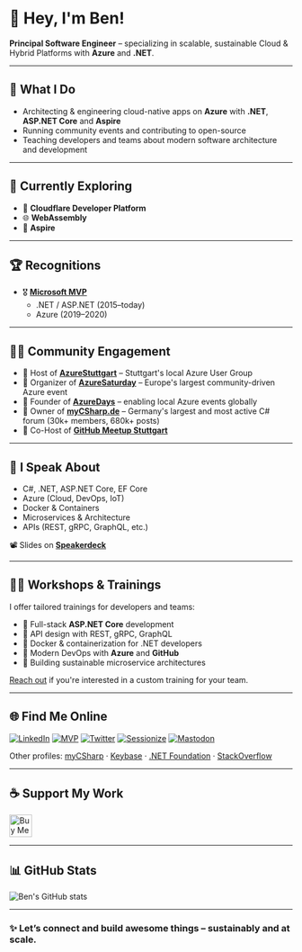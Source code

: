 # 👋 Hey, I'm Ben!

**Principal Software Engineer** – specializing in scalable, sustainable Cloud & Hybrid Platforms with **Azure** and **.NET**.

---

## 🚀 What I Do

- Architecting & engineering cloud-native apps on **Azure** with **.NET**, **ASP.NET Core** and **Aspire**
- Running community events and contributing to open-source
- Teaching developers and teams about modern software architecture and development

---

## 🧠 Currently Exploring

- 🦀 **Cloudflare Developer Platform**  
- 🌐 **WebAssembly**
- 🥅 **Aspire**

---

## 🏆 Recognitions

- 🎖️ [**Microsoft MVP**](https://mvp.microsoft.com/en-us/PublicProfile/5001507)
  - .NET / ASP.NET (2015–today)  
  - Azure (2019–2020)  

---

## 👨‍🏫 Community Engagement

- 🗾 Host of [**AzureStuttgart**](https://www.AzureStuttgart.de) – Stuttgart's local Azure User Group  
- 🗾 Organizer of [**AzureSaturday**](https://www.AzureSaturday.de) – Europe's largest community-driven Azure event  
- 🗾 Founder of [**AzureDays**](https://www.AzureDays.org) – enabling local Azure events globally  
- 💬 Owner of [**myCSharp.de**](https://www.myCSharp.de) – Germany's largest and most active C# forum (30k+ members, 680k+ posts)  
- 🐙 Co-Host of [**GitHub Meetup Stuttgart**](https://www.meetup.com/de-DE/GitHub-Meetup-Stuttgart/)

---

## 🎤 I Speak About

- C#, .NET, ASP.NET Core, EF Core  
- Azure (Cloud, DevOps, IoT)  
- Docker & Containers  
- Microservices & Architecture  
- APIs (REST, gRPC, GraphQL, etc.)

📽 Slides on [**Speakerdeck**](https://speakerdeck.com/abt)

---

## 🧑‍🏫 Workshops & Trainings

I offer tailored trainings for developers and teams:

- 🔹 Full-stack **ASP.NET Core** development
- 🔹 API design with REST, gRPC, GraphQL  
- 🔹 Docker & containerization for .NET developers  
- 🔹 Modern DevOps with **Azure** and **GitHub**  
- 🔹 Building sustainable microservice architectures  

[Reach out](https://www.linkedin.com/in/benjaminabt/) if you're interested in a custom training for your team.

---

## 🌐 Find Me Online

[![LinkedIn](https://img.shields.io/badge/LinkedIn-Benjamin%20Abt-blue?logo=linkedin)](https://www.linkedin.com/in/benjaminabt/)
[![MVP](https://img.shields.io/badge/Microsoft-MVP-0078D4?logo=microsoft)](https://mvp.microsoft.com/en-us/PublicProfile/5001507)
[![Twitter](https://img.shields.io/badge/Twitter-@abt_benjamin-1DA1F2?logo=twitter)](https://twitter.com/abt_benjamin)
[![Sessionize](https://img.shields.io/badge/Sessionize-abt-9D4EDD?logo=sessionize)](https://sessionize.com/abt)
[![Mastodon](https://img.shields.io/badge/Mastodon-@abt-6364FF?logo=mastodon)](https://mastodon.social/@abt)

Other profiles: [myCSharp](https://mycsharp.de/users/12639/abt) · [Keybase](https://keybase.io/benjaminabt) · [.NET Foundation](https://dotnetfoundation.org/community/speakers/benjamin-abt) · [StackOverflow](https://stackoverflow.com/users/3796827/benjamin-abt)

---

## ☕ Support My Work

<a href="https://www.buymeacoffee.com/benjaminabt" target="_blank">
  <img src="https://cdn.buymeacoffee.com/buttons/v2/default-yellow.png" alt="Buy Me A Coffee" height="40">
</a>

---

## 📊 GitHub Stats

![Ben's GitHub stats](https://github-readme-stats.vercel.app/api?username=benjaminabt&theme=dark&show_icons=true)

---

### ✨ Let’s connect and build awesome things – sustainably and at scale.
